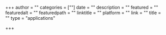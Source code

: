 +++
author = ""
categories = [""]
date = ""
description = ""
featured = ""
featuredalt = ""
featuredpath = ""
linktitle = ""
platform = ""
link = ""
title = ""
type = "applications"

+++
